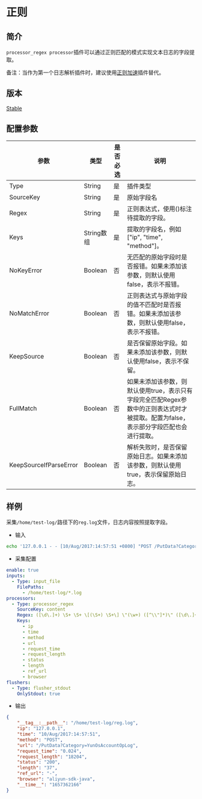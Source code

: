# 正则

## 简介

`processor_regex processor`插件可以通过正则匹配的模式实现文本日志的字段提取。

备注：当作为第一个日志解析插件时，建议使用[正则加速](../accelerator/regex-accelerate.md)插件替代。

## 版本

[Stable](../stability-level.md)

## 配置参数

| 参数           | 类型       | 是否必选 | 说明                                                                        |
| ------------ | -------- | ---- | ------------------------------------------------------------------------- |
| Type         | String   | 是    | 插件类型                                                                      |
| SourceKey    | String   | 是    | 原始字段名                                                                     |
| Regex        | String   | 是    | 正则表达式，使用()标注待提取的字段。                                                       |
| Keys         | String数组 | 是    | 提取的字段名，例如\["ip", "time", "method"]。                                       |
| NoKeyError   | Boolean  | 否    | 无匹配的原始字段时是否报错。如果未添加该参数，则默认使用false，表示不报错。                                  |
| NoMatchError | Boolean  | 否    | 正则表达式与原始字段的值不匹配时是否报错。如果未添加该参数，则默认使用false，表示不报错。                           |
| KeepSource   | Boolean  | 否    | 是否保留原始字段。如果未添加该参数，则默认使用false，表示不保留。                                       |
| FullMatch    | Boolean  | 否    | 如果未添加该参数，则默认使用true，表示只有字段完全匹配Regex参数中的正则表达式时才被提取。配置为false，表示部分字段匹配也会进行提取。 |
| KeepSourceIfParseError | Boolean | 否    | 解析失败时，是否保留原始日志。如果未添加该参数，则默认使用true，表示保留原始日志。       |

## 样例

采集`/home/test-log/`路径下的`reg.log`文件，日志内容按照提取字段。

* 输入

```bash
echo '127.0.0.1 - - [10/Aug/2017:14:57:51 +0800] "POST /PutData?Category=YunOsAccountOpLog" 0.024 18204 200 37 "-" "aliyun-sdk-java"' >> /home/test-log/reg.log
```

* 采集配置

```yaml
enable: true
inputs:
  - Type: input_file
    FilePaths: 
      - /home/test-log/*.log
processors:
  - Type: processor_regex
    SourceKey: content
    Regex: ([\d\.]+) \S+ \S+ \[(\S+) \S+\] \"(\w+) ([^\\"]*)\" ([\d\.]+) (\d+) (\d+) (\d+|-) \"([^\\"]*)\" \"([^\\"]*)\"
    Keys:
      - ip
      - time
      - method
      - url
      - request_time
      - request_length
      - status
      - length
      - ref_url
      - browser
flushers:
  - Type: flusher_stdout
    OnlyStdout: true
```

* 输出

```json
{
    "__tag__:__path__": "/home/test-log/reg.log",
    "ip": "127.0.0.1",
    "time": "10/Aug/2017:14:57:51",
    "method": "POST",
    "url": "/PutData?Category=YunOsAccountOpLog",
    "request_time": "0.024",
    "request_length": "18204",
    "status": "200",
    "length": "37",
    "ref_url": "-",
    "browser": "aliyun-sdk-java",
    "__time__": "1657362166"
}
```
